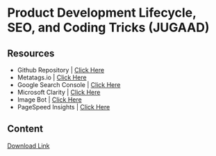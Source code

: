 # Product Development Lifecycle, SEO, and Coding Tricks (JUGAAD)

## Resources
* Github Repository | [Click Here](https://github.com/ssahibsingh/tss-day26-flask-and-shortcuts)
* Metatags.io | [Click Here](https://metatags.io/)
* Google Search Console | [Click Here](https://search.google.com/search-console/about)
* Microsoft Clarity | [Click Here](https://clarity.microsoft.com/)
* Image Bot | [Click Here](https://imgbot.net/)
* PageSpeed Insights | [Click Here](https://pagespeed.web.dev/)

## Content
[Download Link](https://minhaskamal.github.io/DownGit/#/home?url=https://github.com/ssahibsingh/development-lifecycle-seo-jugaad/tree/main/flask)